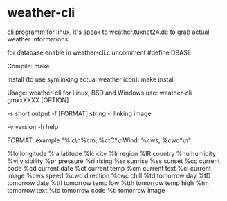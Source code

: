 weather-cli
===========

cli programm for linux, it's speak to weather.tuxnet24.de to grab
actual weather informations


for database enable in weather-cli.c uncomment #define DBASE

Compile:
make

Install (to use symlinking actual weather icon):
make install

Usage:
weather-cli  for Linux, BSD and Windows
use: weather-cli gmxxXXXX [OPTION]

  -s		short output
  -f [FORMAT]	 string
  -l		linking image

  -v		version
  -h		help

FORMAT: example
"%lc\n%cm, %ctC°\nWind: %cws, %cwd°\n"

%lo	longitude
%la	latitude
%lc	city
%lr	region
%lR	country
%hu	humidity
%vi	visibility
%pr	pressure
%ri	rising
%sr	sunrise
%ss	sunset
%cc	current code
%cd	current date
%ct	current temp
%cm	current text
%ci	current image
%cws	speed
%cwd	direction
%cwc	chill
%td	tomorrow day
%tD	tomorrow date
%ttl	tomorrow temp low
%tth	tomorrow temp high
%tm	tomorrow text
%tc	tomorrow code
%ti	tomorrow image

